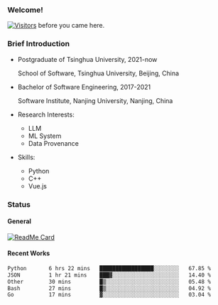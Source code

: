 ### Welcome!

[![Visitors](https://visitor-badge.laobi.icu/badge?page_id=HermitSun.HermitSun)]() before you came here.

### Brief Introduction

- Postgraduate of Tsinghua University, 2021-now
  
  School of Software, Tsinghua University, Beijing, China

- Bachelor of Software Engineering, 2017-2021
  
  Software Institute, Nanjing University, Nanjing, China

- Research Interests:
  - LLM
  - ML System
  - Data Provenance

- Skills:
  - Python
  - C++
  - Vue.js

### Status

#### General

[![ReadMe Card](https://github-readme-stats.hermitsun.vercel.app/api?username=HermitSun&count_private=true&show_icons=true)]()

#### Recent Works

<!--START_SECTION:waka-->

```txt
Python       6 hrs 22 mins   █████████████████░░░░░░░░   67.85 %
JSON         1 hr 21 mins    ███▓░░░░░░░░░░░░░░░░░░░░░   14.40 %
Other        30 mins         █▒░░░░░░░░░░░░░░░░░░░░░░░   05.48 %
Bash         27 mins         █▒░░░░░░░░░░░░░░░░░░░░░░░   04.92 %
Go           17 mins         ▓░░░░░░░░░░░░░░░░░░░░░░░░   03.04 %
```

<!--END_SECTION:waka-->
